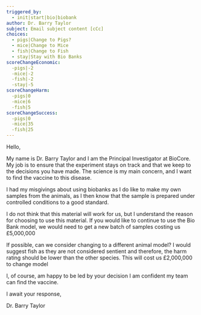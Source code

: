 ```yaml
---
triggered_by:
  - init|start|bio|biobank
author: Dr. Barry Taylor
subject: Email subject content [cCc]
choices:
  - pigs|Change to Pigs?
  - mice|Change to Mice
  - fish|Change to Fish
  - stay|Stay with Bio Banks
scoreChangeEconomic:
  -pigs|-2
  -mice|-2
  -fish|-2
  -stay|-5
scoreChangeHarm:
  -pigs|0
  -mice|6
  -fish|5
scoreChangeSuccess:
  -pigs|0
  -mice|35
  -fish|25
---
```

Hello,

My name is Dr. Barry Taylor and I am the Principal Investigator at BioCore. My job is to ensure that the experiment stays on track and that we keep to the decisions you have made. The science is my main concern, and I want to find the vaccine to this disease.

I had my misgivings about using biobanks as I do like to make my own samples from the animals, as I then know that the sample is prepared under controlled conditions to a good standard.

I do not think that this material will work for us, but I understand the reason for choosing to use this material. If you would like to continue to use the Bio Bank model, we would need to get a new batch of samples costing us £5,000,000

If possible, can we consider changing to a different animal model? I would suggest fish as they are not considered sentient and therefore, the harm rating should be lower than the other species. This will cost us £2,000,000 to change model

I, of course, am happy to be led by your decision I am confident my team can find the vaccine.

I await your response,

Dr. Barry Taylor
